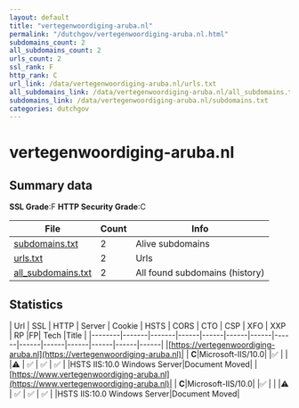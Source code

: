 ```yaml
---
layout: default
title: "vertegenwoordiging-aruba.nl"
permalink: "/dutchgov/vertegenwoordiging-aruba.nl.html"
subdomains_count: 2
all_subdomains_count: 2
urls_count: 2
ssl_rank: F
http_rank: C
url_link: /data/vertegenwoordiging-aruba.nl/urls.txt
all_subdomains_link: /data/vertegenwoordiging-aruba.nl/all_subdomains.txt
subdomains_link: /data/vertegenwoordiging-aruba.nl/subdomains.txt
categories: dutchgov
---
```



# vertegenwoordiging-aruba.nl
## Summary data


**SSL Grade**:F
**HTTP Security Grade**:C


| File       | Count | Info |
|------------|-------|------|
|[subdomains.txt](/data/vertegenwoordiging-aruba.nl/subdomains.txt)|2|Alive subdomains|
|[urls.txt](/data/vertegenwoordiging-aruba.nl/urls.txt)|2|Urls|
|[all_subdomains.txt](/data/vertegenwoordiging-aruba.nl/all_subdomains.txt)|2|All found subdomains (history)|


## Statistics


| Url | SSL | HTTP | Server | Cookie | HSTS | CORS | CTO | CSP | XFO | XXP | RP |FP| Tech |Title |
|--------|-------|-------|------|------|------|------|------|------|------|------|------|------|------|
|[https://vertegenwoordiging-aruba.nl](https://vertegenwoordiging-aruba.nl)| | **C**|Microsoft-IIS/10.0| |:white_check_mark: | | |:warning: | :white_check_mark: | :white_check_mark: | :white_check_mark: | |HSTS IIS:10.0 Windows Server|Document Moved|
|[https://www.vertegenwoordiging-aruba.nl](https://www.vertegenwoordiging-aruba.nl)| | **C**|Microsoft-IIS/10.0| |:white_check_mark: | | |:warning: | :white_check_mark: | :white_check_mark: | :white_check_mark: | |HSTS IIS:10.0 Windows Server|Document Moved|
